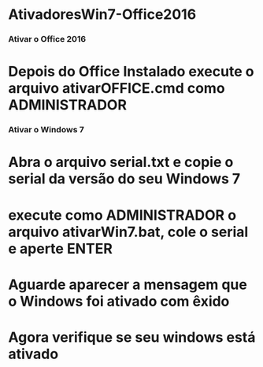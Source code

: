 # AtivadoresWin7-Office2016
### Ativar o Office 2016
# Depois do Office Instalado execute o arquivo ativarOFFICE.cmd como ADMINISTRADOR
### Ativar o Windows 7
# Abra o arquivo serial.txt e copie o serial da versão do seu Windows 7
# execute como ADMINISTRADOR o arquivo ativarWin7.bat, cole o serial e aperte ENTER
# Aguarde aparecer a mensagem que o Windows foi ativado com êxido
# Agora verifique se seu windows está ativado